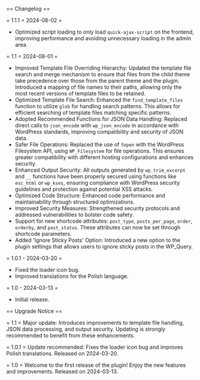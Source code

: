 == Changelog ==

= 1.1.1 = 2024-08-02 =
- Optimized script loading to only load `quick-ajax-script` on the frontend, improving performance and avoiding unnecessary loading in the admin area.

= 1.1 = 2024-08-01 =
- Improved Template File Overriding Hierarchy: Updated the template file search and merge mechanism to ensure that files from the child theme take precedence over those from the parent theme and the plugin. Introduced a mapping of file names to their paths, allowing only the most recent versions of template files to be retained.
- Optimized Template File Search: Enhanced the `find_template_files` function to utilize `glob` for handling search patterns. This allows for efficient searching of template files matching specific patterns.
- Adopted Recommended Functions for JSON Data Handling: Replaced direct calls to `json_encode` with `wp_json_encode` in accordance with WordPress standards, improving compatibility and security of JSON data.
- Safer File Operations: Replaced the use of `fopen` with the WordPress Filesystem API, using `WP_Filesystem` for file operations. This ensures greater compatibility with different hosting configurations and enhances security.
- Enhanced Output Security: All outputs generated by `wp_trim_excerpt` and `__` functions have been properly secured using functions like `esc_html` or `wp_kses`, ensuring compliance with WordPress security guidelines and protection against potential XSS attacks.
- Optimized Code Structure: Enhanced code performance and maintainability through structured optimizations.
- Improved Security Measures: Strengthened security protocols and addressed vulnerabilities to bolster code safety.
- Support for new shortcode attributes: `post_type`, `posts_per_page`, `order`, `orderby`, and `post_status`. These attributes can now be set through shortcode parameters.
- Added 'Ignore Sticky Posts' Option: Introduced a new option to the plugin settings that allows users to ignore sticky posts in the WP_Query.



= 1.0.1 - 2024-03-20 =
- Fixed the loader icon bug.
- Improved translations for the Polish language.

= 1.0 - 2024-03-13 =
- Initial release.

== Upgrade Notice ==

= 1.1 =
Major update: Introduces improvements to template file handling, JSON data processing, and output security. Updating is strongly recommended to benefit from these enhancements.

= 1.0.1 =
Update recommended: Fixes the loader icon bug and improves Polish translations. Released on 2024-03-20.

= 1.0 =
Welcome to the first release of the plugin! Enjoy the new features and improvements. Released on 2024-03-13.
